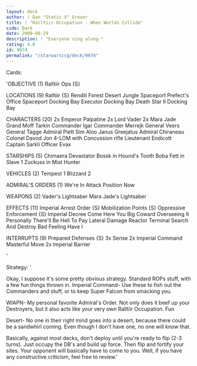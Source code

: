 ```yaml
---
layout: deck
author: ! Dan "Static-X" Grover
title: ! "Ralltiir Occupation - When Worlds Collide"
side: Dark
date: 2000-08-29
description: ! "Everyone sing along-"
rating: 4.0
id: 9974
permalink: "/starwarsccg/deck/9974"
---
```

Cards: 

'OBJECTIVE (1)
Ralltiir Ops {S}

LOCATIONS (9)
Ralltiir {S}
Rendili
Forest
Desert
Jungle
Spaceport Prefect's Office
Spaceport Docking Bay
Executor Docking Bay
Death Star II Docking Bay

CHARACTERS (20)
2x Emperor Palpatine
2x Lord Vader
2x Mara Jade
Grand Moff Tarkin
Commander Igar
Commander Merrejk
General Veers
General Tagge
Admiral Piett
Sim Aloo
Janus Greejatus
Admiral Chiraneau
Colonel Davod Jon
4-LOM with Concussion rifle
Lieutenant Endicott
Captain Sarkli
Officer Evax

STARSHIPS (5)
Chimaera
Devastator
Bossk in Hound's Tooth
Boba Fett in Slave 1
Zuckuss in Mist Hunter

VEHICLES (2)
Tempest 1
Blizzard 2

ADMIRAL'S ORDERS (1)
We're In Attack Position Now

WEAPONS (2)
Vader's Lightsaber
Mara Jade's Lightsaber

EFFECTS (11)
Imperial Arrest Order {S}
Mobilization Points {S}
Oppressive Enforcement {S}
Imperial Decree
Come Here You Big Coward
Overseeing It Personally
There'll Be Hell To Pay
Lateral Damage
Reactor Terminal
Search And Destroy
Bad Feeling Have I

INTERRUPTS (9)
Prepared Defenses {S}
3x Sense
2x Imperial Command
Masterful Move
2x Imperial Barrier

'

Strategy: '

Okay, I suppose it's some pretty obvious strategy. Standard ROPs stuff, with a few fun things thrown in.
Imperial Command- Use these to fish out the Commanders and stuff, or to keep Super Falcon from smacking you.

WIAPN- My personal favorite Admiral's Order. Not only does it beef up your Destroyers, but it also acts like your very own Ralltiir Occupation. Fun

Desert- No one in their right mind goes into a desert, because there could be a sandwhirl coming. Even though I don't have one, no one will know that.

Basically, against most decks, don't deploy until you're ready to flip (2-3 turns). Just occupy the DB's and build up force. Then flip and fortify your sites. Your opponent will basically have to come to you. Well, if you have any constructive criticism, feel free to review.'
